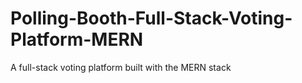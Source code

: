 # Polling-Booth-Full-Stack-Voting-Platform-MERN
A full-stack voting platform built with the MERN stack
